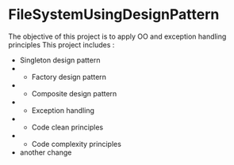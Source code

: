 # FileSystemUsingDesignPattern
The objective of this project is to apply OO and exception handling principles
This project includes : 
* Singleton design pattern 
* * Factory design pattern 
* * Composite design pattern 
* * Exception handling 
* * Code clean principles 
* * Code complexity principles
* another change
